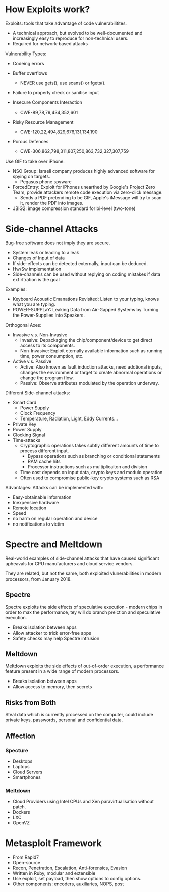 # How Exploits work?

Exploits: tools that take advantage of code vulnerabilitites.

* A technical approach, but evolved to be well-documented and increasingly easy to reproduce for non-technical users.
* Required for network-based attacks

Vulnerability Types:

* Codeing errors
* Buffer overflows
  * NEVER use gets(), use scans() or fgets().

* Failure to properly check or sanitise input
* Insecure Components Interaction
  * CWE-89,78,79,434,352,601

* Risky Resource Management
  * CWE-120,22,494,829,676,131,134,190

* Porous Defences
  * CWE-306,862,798,311,807,250,863,732,327,307,759


Use GIF to take over iPhone:

* NSO Group: Israeli company produces highly advanced software for spying on targets.
  * Pegasus phone spyware
* ForcedEntry: Exploit for iPhones unearthed by Google's Project Zero Team, provide attackers remote code execution via zero-click message.
  * Sends a PDF pretending to be GIF, Apple's iMessage will try to scan it, render the PDF into images.
* JBIG2: image compression standard for bi-level (two-tone)


# Side-channel Attacks

Bug-free software does not imply they are secure.

* System leak or leading to a leak
* Changes of Input of data
* If side-effects can be detected externally, input can be deduced.
* Hw/Sw implementation
* Side-channels can be used without replying on coding mistakes if data exfirltration is the goal

Examples:

* Keyboard Acoustic Emanations Revisited: Listen to your typing, knows what you are typing.
* POWER-SUPPLaY: Leaking Data from Air-Gapped Systems by Turning the Power-Supplies Into Speakers.

Orthogonal Axes:

* Invasive v.s. Non-Invasive
  * Invasive: Depackaging the chip/component/device to get direct access to its components.
  * Non-Invasive: Exploit eternally available information such as running time, power consumption, etc.
* Active v.s. Passive
  * Active: Also known as fault induction attacks, need addtional inputs, changes the environment or target to create abnormal operations or change the program flow.
  * Passive: Observe attributes modulated by the operation underway.

Different Side-channel attacks:

* Smart Card
  * Power Supply
  * Clock Frequency
  * Temperature, Radiation, Light, Eddy Currents...
* Private Key
* Power Supply
* Clocking Signal
* Time-attacks
  * Cryptographic operations takes subtly different amounts of time to process different input.
    * Bypass operations such as branching or conditional statements
    * RAM cache hits
    * Processor instructions such as multiplicaiton and division
  * Time cost depends on input data, crypto keys and modulo operation
  * Often used to compromise public-key crypto systems such as RSA

Advantages: Attacks can be implemented with:

* Easy-obtainable information
* Inexpensive hardware
* Remote location
* Speed
* no harm on regular operation and device
* no notifications to victim

# Spectre and Meltdown

Real-world examples of side-channel attacks that have caused significant upheavals for CPU manufacturers and cloud service vendors.

They are related, but not the same, both exploited vlunerabilities in modern processors, from January 2018.

## Spectre

Spectre exploits the side effects of speculative execution - modern chips in order to max the performance, tey will do branch preiction and speculative execution.

* Breaks isolation between apps
* Allow attacker to trick error-free apps
* Safety checks may help Spectre intrusion

## Meltdown

Meltdown exploits the side effects of out-of-order execution, a performance feature present in a wide range of modern processors.

* Breaks isolation between apps
* Allow access to memory, then secrets

## Risks from Both

Steal data which is currently processed on the computer, could include private keys, passwords, personal and confidential data.

## Affection

### Specture

* Desktops
* Laptops
* Cloud Servers
* Smartphones

### Meltdown

* Cloud Providers using Intel CPUs and Xen paravirtualisation without patch.
* Dockers
* LXC
* OpenVZ

# Metasploit Framework

* From Rapid7
* Open-source
* Recon, Penetration, Escalation, Anti-forensics, Evasion
* Written in Ruby, modular and extensible
* Use exploit, set payload, then show options to config options.
* Other components: encoders, auxiliaries, NOPS, post